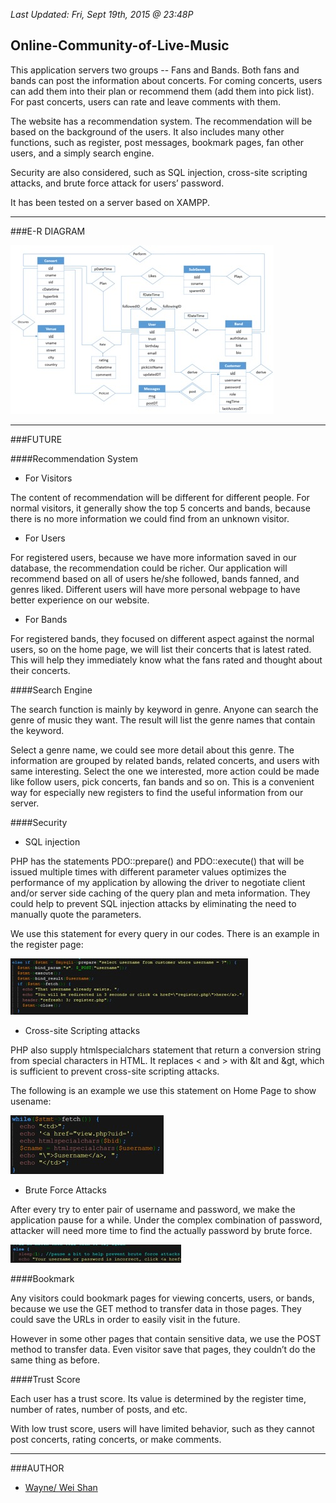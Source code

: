 _Last Updated: Fri, Sept 19th, 2015  @ 23:48P_

## Online-Community-of-Live-Music

This application servers two groups -- Fans and Bands. Both fans and bands can post the information about concerts. For coming concerts, users can add them into their plan or recommend them (add them into pick list). For past concerts, users can rate and leave comments with them.

The website has a recommendation system. The recommendation will be based on the background of the users. It also includes many other functions, such as register, post messages, bookmark pages, fan other users, and a simply search engine.

Security are also considered, such as SQL injection, cross-site scripting attacks, and brute force attack for users’ password.

It has been tested on a server based on XAMPP.

____

###E-R DIAGRAM


![ER](./InfoImage/Relation.jpg "ER Diagram")

____

###FUTURE

####Recommendation System
 
 - For Visitors
 
 The content of recommendation will be different for different people. For normal visitors, it generally show the top 5 concerts and bands, because there is no more information we could find from an unknown visitor.
 
 - For Users
 
 For registered users, because we have more information saved in our database, the recommendation could be richer.
Our application will recommend based on all of users he/she followed, bands fanned, and genres liked. Different users will have more personal webpage to have better experience on our website.

 - For Bands
 
 For registered bands, they focused on different aspect against the normal users, so on the home page, we will list their concerts that is latest rated. This will help they immediately know what the fans rated and thought about their concerts.


####Search Engine

  The search function is mainly by keyword in genre. Anyone can search the genre of music they want. The result will list the genre names that contain the keyword.

  Select a genre name, we could see more detail about this genre. The information are grouped by related bands, related concerts, and users with same interesting. Select the one we interested, more action could be made like follow users, pick concerts, fan bands and so on. This is a convenient way for especially new registers to find the useful information from our server.

####Security

 - SQL injection
 
 PHP has the statements PDO::prepare() and PDO::execute() that will be issued multiple times with different parameter values optimizes the performance of my application by allowing the driver to negotiate client and/or server side caching of the query plan and meta information. They could help to prevent SQL injection attacks by eliminating the need to manually quote the parameters.
 
 We use this statement for every query in our codes. There is an example in the register page:
 
 ![SQLInjection](./InfoImage/SQLInjection.jpg "SQL Injection")
 
 
 - Cross-site Scripting attacks
 
 PHP also supply htmlspecialchars statement that return a conversion string from special characters in HTML. It replaces < and > with &lt and &gt, which is sufficient to prevent cross-site scripting attacks.
 
 The following is an example we use this statement on Home Page to show usename:

 ![CSSA](./InfoImage/CSSA.jpg "CSSA")

 - Brute Force Attacks
 
 After every try to enter pair of username and password, we make the application pause for a while. Under the complex combination of password, attacker will need more time to find the actually password by brute force.
 
 ![BFA](./InfoImage/BFA.jpg "BFA")


####Bookmark
 
  Any visitors could bookmark pages for viewing concerts, users, or bands, because we use the GET method to transfer data in those pages. They could save the URLs in order to easily visit in the future.
 
  However in some other pages that contain sensitive data, we use the POST method to transfer data. Even visitor save that pages, they couldn’t do the same thing as before.


####Trust Score

  Each user has a trust score. Its value is determined by the register time, number of rates, number of posts, and etc.
  
  With low trust score, users will have limited behavior, such as they cannot post concerts, rating concerts, or make comments.


____

###AUTHOR

 - [Wayne/ Wei Shan](https://github.com/ishawn)

